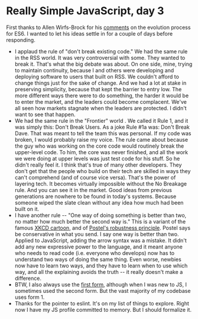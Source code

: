 # Really Simple JavaScript, day 3
First thanks to Allen Wirfs-Brock for his <a href="http://scripting.com/2020/07/09/161916.html?title=reallySimpleJavascriptDay2">comments</a> on the evolution process for ES6. I wanted to let his ideas settle in for a couple of days before responding. 
* I applaud the rule of "don't break existing code." We had the same rule in the RSS world. It was very controversial with some. They wanted to break it. That's what the big debate was about. On one side, mine, trying to maintain continuity, because I and others were developing and deploying software to users that built on RSS. We couldn't afford to change things just for the sake of change. And we had a lot at stake in preserving simplicity, because that kept the barrier to entry low. The more different ways there were to do something, the harder it would be to enter the market, and the leaders could become complacent. We've all seen how markets stagnate when the leaders are protected. I didn't want to see that happen.
* We had the same rule in the "Frontier" world . We called it Rule 1, and it was simply this: Don't Break Users. As a joke Rule #1a was: Don't Break Dave. That was meant to tell the team this was personal. If my code was broken, I would probably raise my voice. The rule came about because the guy who was working on the core code would routinely break the upper-level code. To him, the core was never finished, and all the work we were doing at upper levels was just test code for his stuff. So he didn't really feel it. I think that's true of many other developers. They don't get that the people who build on their tech are skilled in ways they can't comprehend (and of course vice versa). That's the power of layering tech. It becomes virtually impossible without the No Breakage rule. And you can see it in the market. Good ideas from previous generations are nowhere to be found in today's systems. Because someone wiped the slate clean without any idea how much had been built on it. 
* I have another rule -- "One way of doing something is better than two, no matter how much better the second way is." This is a variant of the famous <a href="https://xkcd.com/927/">XKCD cartoon</a>, and of <a href="https://en.wikipedia.org/wiki/Robustness_principle">Postel's robustness principle</a>. Postel says be conservative in what you send. I say one way is better than two. Applied to JavaScript, adding the arrow syntax was a mistake. It didn't add any new expressive power to the language, and it meant anyone who needs to read code (i.e. everyone who develops) now has to understand two ways of doing the same thing. Even worse, newbies now have to learn two ways, and they have to learn when to use which way, and all the explaining avoids the truth -- it really doesn't make a difference. 
* BTW, I also always use the <a href="http://scripting.com/2020/07/08/131602.html?title=reallySimpleJavascript#a150908">first form</a>, although when I was new to JS, I sometimes used the second form. But the vast majority of my codebase uses form 1. 
* Thanks for the pointer to eslint. It's on my list of things to explore. Right now I have my JS profile committed to memory. But I should formalize it. 

